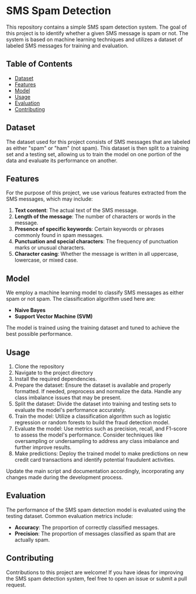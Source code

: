 
# SMS Spam Detection

This repository contains a simple SMS spam detection system. The goal of this project is to identify whether a given SMS message is spam or not. The system is based on machine learning techniques and utilizes a dataset of labeled SMS messages for training and evaluation.

## Table of Contents

- [Dataset](#dataset)
- [Features](#features)
- [Model](#model)
- [Usage](#usage)
- [Evaluation](#evaluation)
- [Contributing](#contributing)


## Dataset

The dataset used for this project consists of SMS messages that are labeled as either "spam" or "ham" (not spam). This dataset is then split to a training set and a testing set, allowing us to train the model on one portion of the data and evaluate its performance on another.

## Features

For the purpose of this project, we use various features extracted from the SMS messages, which may include:

1. **Text content**: The actual text of the SMS message.
2. **Length of the message**: The number of characters or words in the message.
3. **Presence of specific keywords**: Certain keywords or phrases commonly found in spam messages.
4. **Punctuation and special characters**: The frequency of punctuation marks or unusual characters.
5. **Character casing**: Whether the message is written in all uppercase, lowercase, or mixed case.

## Model

We employ a machine learning model to classify SMS messages as either spam or not spam. The  classification algorithm used here are:

- **Naive Bayes**
- **Support Vector Machine (SVM)**


The model is trained using the training dataset and tuned to achieve the best possible performance.

## Usage

1. Clone the repository
2. Navigate to the project directory
3. Install the required dependencies.
4. Prepare the dataset: Ensure the dataset is available and properly formatted. If needed, preprocess and normalize the data. Handle any class imbalance issues that may be present.
5. Split the dataset: Divide the dataset into training and testing sets to evaluate the model's performance accurately.
6. Train the model: Utilize a classification algorithm such as logistic regression or random forests to build the fraud detection model.
7. Evaluate the model: Use metrics such as precision, recall, and F1-score to assess the model's performance. Consider techniques like oversampling or undersampling to address any class imbalance and further improve results.
8. Make predictions: Deploy the trained model to make predictions on new credit card transactions and identify potential fraudulent activities.

Update the main script and documentation accordingly, incorporating any changes made during the development process.

## Evaluation

The performance of the SMS spam detection model is evaluated using the testing dataset. Common evaluation metrics include:

- **Accuracy**: The proportion of correctly classified messages.
- **Precision**: The proportion of messages classified as spam that are actually spam.

## Contributing

Contributions to this project are welcome! If you have ideas for improving the SMS spam detection system, feel free to open an issue or submit a pull request.



